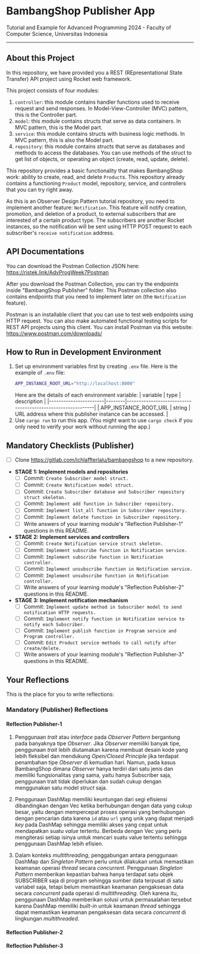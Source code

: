 # BambangShop Publisher App
Tutorial and Example for Advanced Programming 2024 - Faculty of Computer Science, Universitas Indonesia

---

## About this Project
In this repository, we have provided you a REST (REpresentational State Transfer) API project using Rocket web framework.

This project consists of four modules:
1.  `controller`: this module contains handler functions used to receive request and send responses.
    In Model-View-Controller (MVC) pattern, this is the Controller part.
2.  `model`: this module contains structs that serve as data containers.
    In MVC pattern, this is the Model part.
3.  `service`: this module contains structs with business logic methods.
    In MVC pattern, this is also the Model part.
4.  `repository`: this module contains structs that serve as databases and methods to access the databases.
    You can use methods of the struct to get list of objects, or operating an object (create, read, update, delete).

This repository provides a basic functionality that makes BambangShop work: ability to create, read, and delete `Product`s.
This repository already contains a functioning `Product` model, repository, service, and controllers that you can try right away.

As this is an Observer Design Pattern tutorial repository, you need to implement another feature: `Notification`.
This feature will notify creation, promotion, and deletion of a product, to external subscribers that are interested of a certain product type.
The subscribers are another Rocket instances, so the notification will be sent using HTTP POST request to each subscriber's `receive notification` address.

## API Documentations

You can download the Postman Collection JSON here: https://ristek.link/AdvProgWeek7Postman

After you download the Postman Collection, you can try the endpoints inside "BambangShop Publisher" folder.
This Postman collection also contains endpoints that you need to implement later on (the `Notification` feature).

Postman is an installable client that you can use to test web endpoints using HTTP request.
You can also make automated functional testing scripts for REST API projects using this client.
You can install Postman via this website: https://www.postman.com/downloads/

## How to Run in Development Environment
1.  Set up environment variables first by creating `.env` file.
    Here is the example of `.env` file:
    ```bash
    APP_INSTANCE_ROOT_URL="http://localhost:8000"
    ```
    Here are the details of each environment variable:
    | variable              | type   | description                                                |
    |-----------------------|--------|------------------------------------------------------------|
    | APP_INSTANCE_ROOT_URL | string | URL address where this publisher instance can be accessed. |
2.  Use `cargo run` to run this app.
    (You might want to use `cargo check` if you only need to verify your work without running the app.)

## Mandatory Checklists (Publisher)
-   [ ] Clone https://gitlab.com/ichlaffterlalu/bambangshop to a new repository.
-   **STAGE 1: Implement models and repositories**
    -   [ ] Commit: `Create Subscriber model struct.`
    -   [ ] Commit: `Create Notification model struct.`
    -   [ ] Commit: `Create Subscriber database and Subscriber repository struct skeleton.`
    -   [ ] Commit: `Implement add function in Subscriber repository.`
    -   [ ] Commit: `Implement list_all function in Subscriber repository.`
    -   [ ] Commit: `Implement delete function in Subscriber repository.`
    -   [ ] Write answers of your learning module's "Reflection Publisher-1" questions in this README.
-   **STAGE 2: Implement services and controllers**
    -   [ ] Commit: `Create Notification service struct skeleton.`
    -   [ ] Commit: `Implement subscribe function in Notification service.`
    -   [ ] Commit: `Implement subscribe function in Notification controller.`
    -   [ ] Commit: `Implement unsubscribe function in Notification service.`
    -   [ ] Commit: `Implement unsubscribe function in Notification controller.`
    -   [ ] Write answers of your learning module's "Reflection Publisher-2" questions in this README.
-   **STAGE 3: Implement notification mechanism**
    -   [ ] Commit: `Implement update method in Subscriber model to send notification HTTP requests.`
    -   [ ] Commit: `Implement notify function in Notification service to notify each Subscriber.`
    -   [ ] Commit: `Implement publish function in Program service and Program controller.`
    -   [ ] Commit: `Edit Product service methods to call notify after create/delete.`
    -   [ ] Write answers of your learning module's "Reflection Publisher-3" questions in this README.

## Your Reflections
This is the place for you to write reflections:

### Mandatory (Publisher) Reflections

#### Reflection Publisher-1
1. Penggunaan *trait* atau *interface* pada *Observer Pattern* bergantung pada banyaknya tipe *Observer*. Jika *Observer* memiliki banyak tipe, penggunaan *trait* lebih diutamakan karena membuat desain kode yang lebih fleksibel dan mendukung *Open/Closed Principle* jika terdapat penambahan tipe *Observer* di kemudian hari. Namun, pada kasus BambangShop dimana *Observer* hanya terdiri dari satu jenis dan memiliki fungsionalitas yang sama, yaitu hanya Subscriber saja, penggunaan trait tidak diperlukan dan sudah cukup dengan menggunakan satu model *struct* saja.

2. Penggunaan DashMap memiliki keuntungan dari segi efisiensi dibandingkan dengan Vec ketika berhubungan dengan data yang cukup besar, yaitu dengan mempercepat proses operasi yang berhubungan dengan pencarian data karena `id` atau `url` yang unik yang dapat menjadi *key* pada DashMap sehingga memiliki akses yang cepat untuk mendapatkan suatu *value* tertentu. Berbeda dengan Vec yang perlu mengiterasi setiap isinya untuk mencari suatu value tertentu sehingga penggunaan DashMap lebih efisien.

3. Dalam konteks *multithreading*, penggabungan antara penggunaan DashMap dan *Singleton Pattern* perlu untuk dilakukan untuk memastikan keamanan operasi *thread* secara *concurrent*. Penggunaan *Singleton Pattern* memberikan kepastian bahwa hanya terdapat satu objek SUBSCRIBER saja di program sehingga sumber data terpusat di satu variabel saja, tetapi belum memastikan keamanan pengaksesan data secara *concurrent* pada operasi di *multithreading*. Oleh karena itu, penggunaan DashMap memberikan solusi untuk permasalahan tersebut karena DashMap memiliki *built-in* untuk keamanan *thread* sehingga dapat memastikan keamanan pengaksesan data secara *concurrent* di lingkungan *multithreaded*.

#### Reflection Publisher-2

#### Reflection Publisher-3
